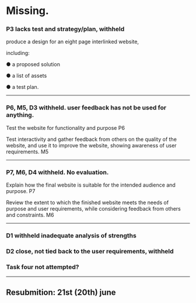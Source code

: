 
# Missing.

### P3 lacks test and strategy/plan, withheld
produce a design for an eight page interlinked website,

including:

● a proposed solution

● a list of assets

● a test plan.

---

### P6, M5, D3 withheld. user feedback has not be used for anything.
Test the website for functionality and purpose P6

Test interactivity and gather feedback from others on 
the quality of the website, and use it to improve the
website, showing awareness of user requirements. M5

---

### P7, M6, D4 withheld. No evaluation.

Explain how the final website is suitable for the intended audience and purpose. P7

Review the extent to which the finished website meets
the needs of purpose and user requirements, while
considering feedback from others and constraints. M6

---

### D1 withheld inadequate analysis of strengths
### D2 close, not tied back to the user requirements, withheld
### Task four not attempted?

---

## Resubmition: 21st (20th) june